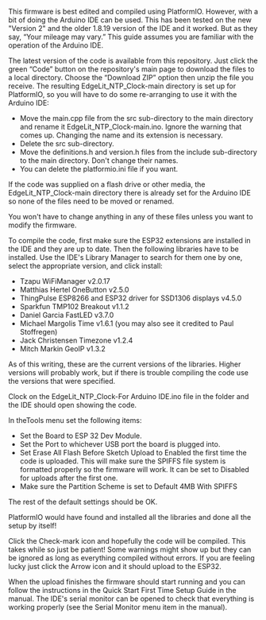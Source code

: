 
This firmware is best edited and compiled using PlatformIO. However, with a bit of doing the Arduino IDE can be used. This has been tested on the new "Version 2" and the older 1.8.19 version of the IDE and it worked. But as they say, “Your mileage may vary.”
This guide assumes you are familiar with the operation of the Arduino IDE.

The latest version of the code is available from this repository. 
Just click the green “Code” button on the repository's main page to download the files to a local directory. Choose the “Download ZIP” option then unzip the file you receive. 
The resulting EdgeLit_NTP_Clock-main directory is set up for PlatformIO, so you will have to do some re-arranging to use it with the Arduino IDE:
- Move the main.cpp file from the src sub-directory to the main directory and rename it EdgeLit_NTP_Clock-main.ino. Ignore the warning that comes up. Changing the name and its extension is necessary. 
- Delete the src sub-directory.
- Move the definitions.h and version.h files from the include sub-directory to the main directory. Don't change their names. 
- You can delete the platformio.ini file if you want. 

If the code was supplied on a flash drive or other media, the EdgeLit_NTP_Clock-main directory there is already set for the Arduino IDE so none of the files need to be moved or renamed.

You won't have to change anything in any of these files unless you want to modify the firmware.

To compile the code, first make sure the ESP32 extensions are installed in the IDE and they are up to date. 
Then the following libraries have to be installed. Use the IDE's Library Manager to search for them one by one, select the appropriate version, and click install:  

- Tzapu WiFiManager v2.0.17
- Matthias Hertel OneButton v2.5.0   
- ThingPulse ESP8266 and ESP32 driver for SSD1306 displays v4.5.0
- Sparkfun TMP102 Breakout v1.1.2
- Daniel Garcia FastLED v3.7.0
- Michael Margolis Time v1.6.1  (you may also see it credited to Paul Stoffregen) 
- Jack Christensen Timezone v1.2.4
- Mitch Markin GeoIP v1.3.2

As of this writing, these are the current versions of the libraries. Higher versions will probably work, but if there is trouble compiling the code use the versions that were specified.

Clock on the EdgeLit_NTP_Clock-For Arduino IDE.ino file in the folder and the IDE should open showing the code.

In theTools menu set the following items:
- Set the Board to ESP 32 Dev Module.
- Set the Port to whichever USB port the board is plugged into.
- Set Erase All Flash Before Sketch Upload to Enabled the first time the code is uploaded.
  This will make sure the SPIFFS file system is formatted properly so the firmware will work.
  It can be set to Disabled for uploads after the first one.  
- Make sure the Partition Scheme is set to Default 4MB With SPIFFS

The rest of the default settings should be OK.

PlatformIO would have found and installed all the libraries and done all the setup by itself!

Click the Check-mark icon and hopefully the code will be compiled. This takes while so just be patient! 
Some warnings might show up but they can be ignored as long as everything compiled without errors. 
If you are feeling lucky just click the Arrow icon and it should upload to the ESP32. 

When the upload finishes the firmware should start running and you can follow the instructions in the Quick Start First Time Setup Guide in the manual. The IDE's serial monitor can be opened to check that everything is working properly (see the Serial Monitor menu item in the manual).

